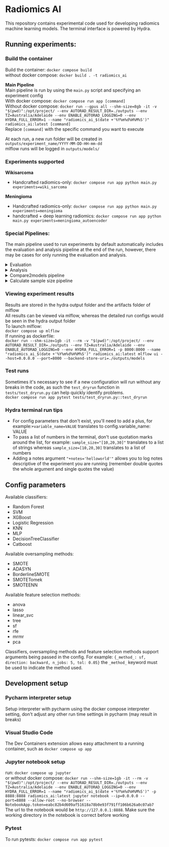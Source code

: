 # Radiomics AI

This repository contains experimental code used for developing radiomics machine learning models. The terminal interface is powered by Hydra.

## Running experiments:
### Build the container
Build the container: `docker compose build`\
without docker compose: `docker build . -t radiomics_ai`

**Main Pipeline**\
Main pipeline is run by using the `main.py` script and specifying an experiment config\
With docker compose: `docker compose run app [command]`\
Without docker compose: `docker run --gpus all --shm-size=8gb -it -v "$(pwd)":/opt/project/ --env AUTORAD_RESULT_DIR=./outputs --env TZ=Australia/Adelaide --env ENABLE_AUTORAD_LOGGING=0 --env HYDRA_FULL_ERROR=1 --name "radiomics_ai_$(date +'%Y%m%d%H%M%S')" radiomics_ai:latest [command]`\
Replace `[command]` with the specific command you want to execute

At each run, a new run folder will be created in `outputs/experiment_name/YYYY-MM-DD-HH-mm-dd`\
mlflow runs will be logged in `outputs/models/`

### Experiments supported
**Wikisarcoma**
 - Handcrafted radiomics-only: `docker compose run app python main.py experiments=wiki_sarcoma`

**Meningioma**
 - Handcrafted radiomics-only: `docker compose run app python main.py experiments=meningioma`
 - handcrafted + deep learning radiomics: `docker compose run app python main.py experiments=meningioma_autoencoder`

### Special Pipelines:
The main pipeline used to run experiments by default automatically includes the evaluation and analysis pipeline at the end of the run, however, there may be cases for only running the evaluation and analysis.
<details>
<summary>Evaluation</summary>
<code>docker compose run app python main.py experiments=meningioma pipelines=evaluate_run</code><br>
Runs only the evaluation portion of the main pipeline, it runs the bootstrap component and generates confidence intervals for AUC ROC, speicifcity, sensitivity, positive predictive value and negative predictive value, in addition to the AUC ROC curve.
It accepts a `run_id` argument to analyse a specific run, or it'll analyse the last run of the experiment name in the config

</details>
<details>
<summary>Analysis</summary>
<code>docker compose run app python main.py experiments=meningioma pipelines=analysis
</code><br>
Runs only the analysis portion of the main pipeline, mainly for explaining and assessing model performance.
It accepts a `run_id` argument to analyze a specific run, or it'll analyze the last run of the experiment name in the config.
It calculates the Shapley values of the selected model in the run, and plots:

 - The global absolute SHAP bar plot
 - Breakdown of the bar plot according to feature class and imaging modalities
 - Scatter plot of the top features
 - Box and whisker plots of the chosen features against the outcome
If the bootstrap scores have been calculated, it'll additionally plot:
 - Calibration curve
 - Decision analysis curve
</details>
<details>
<summary>Compare2models pipeline</summary>
<code>docker compose run app python main.py experiments=meningioma pipelines=compare2models model1_run_id=??? model2_run_id=???
</code><br>
Requires specifying <code>model1_run_id</code> and <code>model2_run_id</code> to get the model and dataset artifacts
Uses the Combined 5x2 f test to evaluate the difference in performance between 2 models
</details>
<details>
<summary>Calculate sample size pipeline</summary>
<code>docker compose run app python main.py experiments=meningioma pipeline._target_=src.pipeline.get_sample_size +sample_sizes=[115,110,100,90,80,70,60,50,40,30,20] name=calculate_sample_size
</code><br>
Uses a post hoc subsampling method to calculate whether a sufficient sample size was used to train the model, returns a box and whisker plot

</details>


### Viewing experiment results
Results are stored in the hydra output folder and the artifacts folder of mlflow\
All results can be viewed via mlflow, whereas the detailed run configs would be seen in the hydra output folder\
To launch mlflow:\
`docker compose up mlflow`\
If running as dockerfile:\
`docker run --shm-size=1gb -it --rm -v "$(pwd)":/opt/project/ --env AUTORAD_RESULT_DIR=./outputs --env TZ=Australia/Adelaide --env ENABLE_AUTORAD_LOGGING=0 --env HYDRA_FULL_ERROR=1 -p 8000:8000 --name "radiomics_ai_$(date +'%Y%m%d%H%M%S')" radiomics_ai:latest mlflow ui --host=0.0.0.0 --port=8000 --backend-store-uri=./outputs/models`

### Test runs

Sometimes it's necessary to see if a new configuration  will run without any breaks in the code, as such the `test_dryrun` function in `tests/test_dryrun.py` can help quickly identify problems. \
`docker compose run app pytest tests/test_dryrun.py::test_dryrun`


### Hydra terminal run tips
 - For config parameters that don't exist, you'll need to add a plus, for example:`+variable_name=VALUE` translates to config.variable_name: VALUE
 - To pass a list of numbers in the terminal, don't use quotation marks around the list, for example: `sample_size="[10,20,30]"` translates to a list of strings whereas `sample_size=[10,20,30]` translates to a list of numbers
 - Adding a notes argument `"+notes='helloworld'"` allows you to log notes descriptive of the experiment you are running (remember double quotes the whole argument and single quotes the value)

 ## Config parameters
 Available classifiers:
- Random Forest
- SVM
- XGBoost
- Logistic Regression
- KNN
- MLP
- DecisionTreeClassifier
- Catboost

Available oversampling methods:
- SMOTE
- ADASYN
- BorderlineSMOTE
- SMOTETomek
- SMOTEENN

Available feature selection methods:
- anova
- lasso
- linear_svc
- tree
- sf
- rfe
- mrmr
- pca

Classifiers, oversampling methods and feature selection methods support arguments being passed in the config. For example: `{_method_: sf, direction: backward, n_jobs: 5, tol: 0.05}` the `_method_` keyword must be used to indicate the method used.
## Development setup ##

### Pycharm interpreter setup
Setup interpreter with pycharm using the docker compose interpreter setting, don't adjust any other run time settings 
in pycharm (may result in breaks)

### Visual Studio Code
The Dev Containers extension allows easy attachment to a running container, such as `docker compose up app`

### Jupyter notebook setup
run: `docker compose up jupyter`\
or without docker compose: `docker run --shm-size=1gb -it --rm -v "$(pwd)":/opt/project/ --env AUTORAD_RESULT_DIR=./outputs --env TZ=Australia/Adelaide --env ENABLE_AUTORAD_LOGGING=0 --env HYDRA_FULL_ERROR=1 --name "radiomics_ai_$(date +'%Y%m%d%H%M%S')" -p 8888:8888 radiomics_ai:latest jupyter notebook --ip=0.0.0.0 --port=8888 --allow-root --no-browser --NotebookApp.token=eabc82b4d609af51618a78b0e93f791ff106b626a0c07ab7`\
The url to the notebook would be `http://127.0.0.1:8888`. Make sure the working directory in the notebook is correct before working
### Pytest
To run pytests: `docker compose run app pytest`

